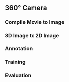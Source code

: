 ## 360° Camera

### Compile Movie to Image

### 3D Image to 2D Image

### Annotation

### Training

### Evaluation
